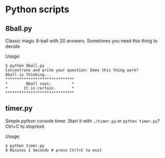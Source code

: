 # Python scripts

## 8ball.py
Classic magic 8-ball with 20 answers.
Sometimes you need this thing to decide.

Usage:
```
$ python 8ball.py
Concentrate and write your question: Does this thing work?
8ball is thinking...
******************************
*        8ball says:         *
*       It is certain.       *
******************************
```

## timer.py
Simple python console timer.
Start it with ```./timer.py``` or ```python timer.py```? Ctrl+C to stop/exit.

Usage:
```
$ python timer.py
0 Minutes 1 Seconds # press Ctrl+C to exit
```
